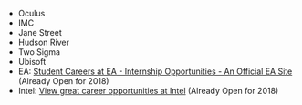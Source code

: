- Oculus
- IMC
- Jane Street
- Hudson River
- Two Sigma
- Ubisoft
- EA: [Student Careers at EA - Internship Opportunities - An Official EA Site](https://www.ea.com/careers/students) (Already Open for 2018)
- Intel: [View great career opportunities at Intel](http://jobs.intel.com/ListJobs/All/Search/jobtitle/intern/keyword/software%20engineer/) (Already Open for 2018)

